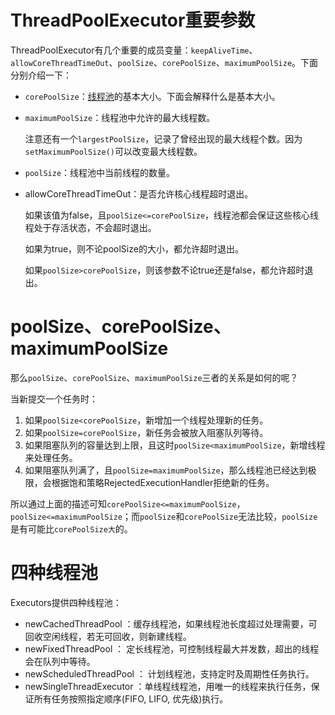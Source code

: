 # ThreadPoolExecutor重要参数

ThreadPoolExecutor有几个重要的成员变量：`keepAliveTime`、`allowCoreThreadTimeOut`、`poolSize`、`corePoolSize`、`maximumPoolSize`。下面分别介绍一下：

- `corePoolSize`：[线程池](https://so.csdn.net/so/search?q=线程池&spm=1001.2101.3001.7020)的基本大小。下面会解释什么是基本大小。

- `maximumPoolSize`：线程池中允许的最大线程数。

  注意还有一个`largestPoolSize`，记录了曾经出现的最大线程个数。因为`setMaximumPoolSize()`可以改变最大线程数。

- `poolSize`：线程池中当前线程的数量。

- allowCoreThreadTimeOut：是否允许核心线程超时退出。

  如果该值为false，且`poolSize<=corePoolSize`，线程池都会保证这些核心线程处于存活状态，不会超时退出。

  如果为true，则不论poolSize的大小，都允许超时退出。

  如果`poolSize>corePoolSize`，则该参数不论true还是false，都允许超时退出。

# poolSize、corePoolSize、maximumPoolSize

那么`poolSize`、`corePoolSize`、`maximumPoolSize`三者的关系是如何的呢？

当新提交一个任务时：

1. 如果`poolSize<corePoolSize`，新增加一个线程处理新的任务。
2. 如果`poolSize=corePoolSize`，新任务会被放入阻塞队列等待。
3. 如果阻塞队列的容量达到上限，且这时`poolSize<maximumPoolSize`，新增线程来处理任务。
4. 如果阻塞队列满了，且`poolSize=maximumPoolSize`，那么线程池已经达到极限，会根据饱和策略RejectedExecutionHandler拒绝新的任务。

所以通过上面的描述可知`corePoolSize<=maximumPoolSize`，`poolSize<=maximumPoolSize`；而`poolSize`和`corePoolSize`无法比较，`poolSize`是有可能比`corePoolSize大`的。

# 四种线程池

Executors提供四种线程池：

- newCachedThreadPool ：缓存线程池，如果线程池长度超过处理需要，可回收空闲线程，若无可回收，则新建线程。
- newFixedThreadPool ： 定长线程池，可控制线程最大并发数，超出的线程会在队列中等待。
- newScheduledThreadPool ： 计划线程池，支持定时及周期性任务执行。
- newSingleThreadExecutor ：单线程线程池，用唯一的线程来执行任务，保证所有任务按照指定顺序(FIFO, LIFO, 优先级)执行。